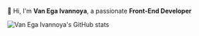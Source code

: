 👋 Hi, I'm **Van Ega Ivannoya**, a passionate **Front-End Developer**


![Van Ega Ivannoya's GitHub stats](https://github-readme-stats.vercel.app/api?username=P3rXeuSshow_icons=true&theme=radical)

